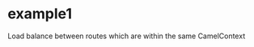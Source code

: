 example1
=============================
Load balance between routes which are within the same CamelContext
